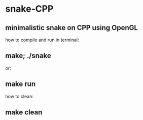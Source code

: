 # snake-CPP
minimalistic snake on CPP using OpenGL
--------------------------------------
how to compile and run in terminal:

  make; ./snake
--------------------------------------
or:

  make run
--------------------------------------
how to clean:

  make clean
--------------------------------------

